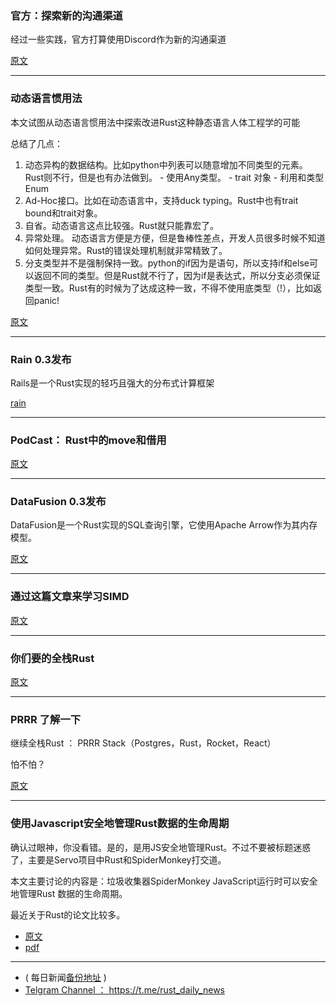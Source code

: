 ### 官方：探索新的沟通渠道

经过一些实践，官方打算使用Discord作为新的沟通渠道

[原文](https://internals.rust-lang.org/t/exploring-new-communication-channels/7859)

---

### 动态语言惯用法

本文试图从动态语言惯用法中探索改进Rust这种静态语言人体工程学的可能

总结了几点：

1. 动态异构的数据结构。比如python中列表可以随意增加不同类型的元素。Rust则不行，但是也有办法做到。
       -  使用Any类型。
       -  trait 对象
       -  利用和类型Enum
2.  Ad-Hoc接口。比如在动态语言中，支持duck typing。Rust中也有trait bound和trait对象。
3. 自省。动态语言这点比较强。Rust就只能靠宏了。
4. 异常处理。 动态语言方便是方便，但是鲁棒性差点，开发人员很多时候不知道如何处理异常。Rust的错误处理机制就非常精致了。
5.  分支类型并不是强制保持一致。python的if因为是语句，所以支持if和else可以返回不同的类型。但是Rust就不行了，因为if是表达式，所以分支必须保证类型一致。Rust有的时候为了达成这种一致，不得不使用底类型（!），比如返回panic!


[原文](http://willcrichton.net/notes/idioms-of-dynamic-languages/)


---

### Rain 0.3发布

Rails是一个Rust实现的轻巧且强大的分布式计算框架

[rain](https://github.com/substantic/rain)

---

### PodCast： Rust中的move和借用

[原文](https://corecursive.com/016-moves-and-borrowing-in-rust-with-jim-blandy/)

---

### DataFusion 0.3发布

DataFusion是一个Rust实现的SQL查询引擎，它使用Apache Arrow作为其内存模型。

[原文](https://andygrove.io/2018/07/datafusion-0.3.0/)

---

### 通过这篇文章来学习SIMD

[原文](https://medium.com/@Razican/learning-simd-with-rust-by-finding-planets-b85ccfb724c3)

---

### 你们要的全栈Rust

[原文](https://www.fullstackreact.com/articles/rust-react-and-web-assembly/)

---

### PRRR 了解一下

继续全栈Rust  ： PRRR Stack（Postgres，Rust，Rocket，React）

怕不怕？

[原文](https://medium.com/@ccrsh/introducing-prrrstack-d617ff518ba6)

---

### 使用Javascript安全地管理Rust数据的生命周期

确认过眼神，你没看错。是的，是用JS安全地管理Rust。不过不要被标题迷惑了，主要是Servo项目中Rust和SpiderMonkey打交道。

本文主要讨论的内容是：垃圾收集器SpiderMonkey  JavaScript运行时可以安全地管理Rust 数据的生命周期。

最近关于Rust的论文比较多。

- [原文](https://arxiv.org/abs/1807.00067)
- [pdf](https://arxiv.org/pdf/1807.00067.pdf)


---

- ( 每日新闻[备份地址](https://github.com/RustStudy/rust_daily_news) )
- [Telgram Channel ： https://t.me/rust_daily_news ](https://t.me/rust_daily_news )
